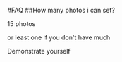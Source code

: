 #FAQ
##How many photos i can set?

15 photos

or least one if you don't have much

Demonstrate yourself 